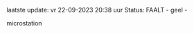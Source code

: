 laatste update: 
vr 22-09-2023 20:38   uur 
Status: FAALT - geel - 
<div class="service Y">microstation</div>
